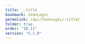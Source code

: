 ```yaml
---
title: __title
bookmark: JsonLogic
permalink: /api/JsonLogic/:title/
folder: true
order: "10.11"
version: "5.1.0"
---
```

